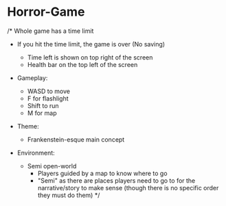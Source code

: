 # Horror-Game

/*
Whole game has a time limit 
- If you hit the time limit, the game is over (No saving)
  - Time left is shown on top right of the screen
  - Health bar on the top left of the screen
  
- Gameplay:
  - WASD to move
  - F for flashlight
  - Shift to run
  - M for map
  
- Theme:
  - Frankenstein-esque main concept
  
- Environment:
  - Semi open-world
    - Players guided by a map to know where to go
    - "Semi" as there are places players need to go to for the narrative/story to make sense (though there is no specific order they must do them)
*/

